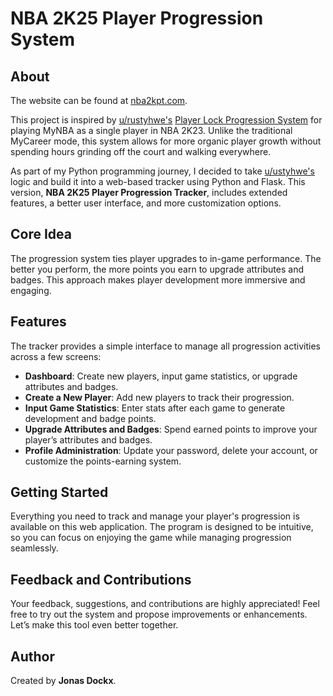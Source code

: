# NBA 2K25 Player Progression System

## About

The website can be found at [nba2kpt.com](https://www.nba2kpt.com).

This project is inspired by [u/rustyhwe's](https://www.reddit.com/user/rustyhwe/) [Player Lock Progression System](https://www.reddit.com/r/NBA2k/comments/xl11pq/player_lock_progression_system/) for playing MyNBA as a single player in NBA 2K23. Unlike the traditional MyCareer mode, this system allows for more organic player growth without spending hours grinding off the court and walking everywhere.

As part of my Python programming journey, I decided to take [u/ustyhwe's](https://www.reddit.com/user/rustyhwe/) logic and build it into a web-based tracker using Python and Flask. This version, **NBA 2K25 Player Progression Tracker**, includes extended features, a better user interface, and more customization options.

## Core Idea

The progression system ties player upgrades to in-game performance. The better you perform, the more points you earn to upgrade attributes and badges. This approach makes player development more immersive and engaging.

## Features

The tracker provides a simple interface to manage all progression activities across a few screens:

- **Dashboard**: Create new players, input game statistics, or upgrade attributes and badges.
- **Create a New Player**: Add new players to track their progression.
- **Input Game Statistics**: Enter stats after each game to generate development and badge points.
- **Upgrade Attributes and Badges**: Spend earned points to improve your player’s attributes and badges.
- **Profile Administration**: Update your password, delete your account, or customize the points-earning system.

## Getting Started

Everything you need to track and manage your player's progression is available on this web application. The program is designed to be intuitive, so you can focus on enjoying the game while managing progression seamlessly.

## Feedback and Contributions

Your feedback, suggestions, and contributions are highly appreciated! Feel free to try out the system and propose improvements or enhancements. Let’s make this tool even better together.

## Author

Created by **Jonas Dockx**.
